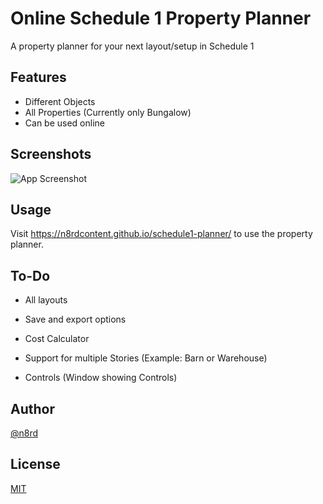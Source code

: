 
# Online Schedule 1 Property Planner

A property planner for your next layout/setup in Schedule 1


## Features

- Different Objects
- All Properties (Currently only Bungalow)
- Can be used online


## Screenshots

![App Screenshot](https://i.imgur.com/eislalP.png)


## Usage

Visit https://n8rdcontent.github.io/schedule1-planner/ to use the property planner.
    
## To-Do

- All layouts

- Save and export options

- Cost Calculator

- Support for multiple Stories (Example: Barn or Warehouse)

- Controls (Window showing Controls)
## Author

[@n8rd](https://github.com/n8rdcontent)


## License

[MIT](https://choosealicense.com/licenses/mit/)

